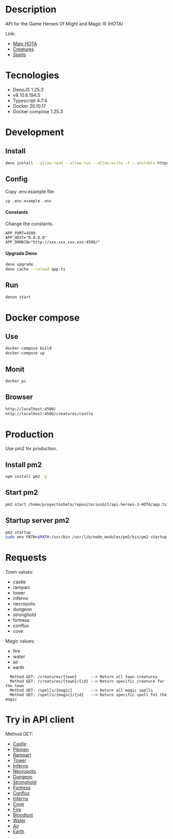 # Description

API for the Game Heroes Of Might and Magic III (HOTA)

Link:

- [Main HOTA](https://heroes.thelazy.net//index.php/Main_Page)
- [Creatures](https://heroes.thelazy.net/index.php/List_of_creatures)
- [Spells](https://heroes.thelazy.net/index.php/List_of_spells)

# Tecnologies

- DenoJS 1.25.3
- v8 10.6.194.5
- Typescript 4.7.4
- Docker 20.10.17
- Docker compose 1.25.3

# Development

## Install

```bash
deno install --allow-read --allow-run --allow-write -f --unstable https://deno.land/x/denon/denon.ts
```

## Config

Copy .env.example file

```
cp .env.example .env
```

#### Constants

Change the constants.

```
APP_PORT=4500
APP_HOST="0.0.0.0"
APP_DOMAIN="http://xxx.xxx.xxx.xxx:4500/"
```

#### Upgrade Deno

```bash
deno upgrade
deno cache --reload app.ts
```

## Run

```bash
denon start
```

# Docker compose

## Use

```bash
docker-compose build
docker-compose up
```

## Monit

```bash
docker ps
```

## Browser

```bash
http://localhost:4500/
http://localhost:4500/creatures/castle
```

# Production

Use pm2 for production.

## Install pm2

```bash
npm install pm2 -g
```

## Start pm2

```bash
pm2 start /home/proyectosbeta/repositoriosGit/api-heroes-3-HOTA/app.ts --interpreter="deno" --interpreter-args="run --allow-net --allow-env --allow-read=." --name api-heroes-3-hota
```

## Startup server pm2

```bash
pm2 startup
sudo env PATH=$PATH:/usr/bin /usr/lib/node_modules/pm2/bin/pm2 startup systemd -u proyectosbeta --hp /home/proyectosbeta
```

# Requests

Town values:

- castle
- rampart
- tower
- inferno
- necropolis
- dungeon
- stronghold
- fortress
- conflux
- cove

Magic values:

- fire
- water
- air
- earth

```text
  Method GET: /creatures/{town}      --> Return all town creatures
  Method GET: /creatures/{town}/{id} --> Return specific creature for the town
  Method GET: /spells/{magic}        --> Return all magic spells
  Method GET: /spells/{magic}/{id}   --> Return specific spell fot the magic
```

# Try in API client

Method GET:

- [Castle](http://51.15.192.116:4500/creatures/castle)
- [Pikmen](http://51.15.192.116:4500/creatures/castle/1)
- [Rampart](http://51.15.192.116:4500/creatures/rampart)
- [Tower](http://51.15.192.116:4500/creatures/tower)
- [Inferno](http://51.15.192.116:4500/creatures/inferno)
- [Necropolis](http://51.15.192.116:4500/creatures/necropolis)
- [Dungeon](http://51.15.192.116:4500/creatures/dungeon)
- [Stronghold](http://51.15.192.116:4500/creatures/stronghold)
- [Fortress](http://51.15.192.116:4500/creatures/fortress)
- [Conflux](http://51.15.192.116:4500/creatures/conflux)
- [Inferno](http://51.15.192.116:4500/creatures/inferno)
- [Cove](http://51.15.192.116:4500/creatures/cove)
- [Fire](http://51.15.192.116:4500/spells/fire)
- [Bloodlust](http://51.15.192.116:4500/spells/fire/1)
- [Water](http://51.15.192.116:4500/spells/water)
- [Air](http://51.15.192.116:4500/spells/air)
- [Earth](http://51.15.192.116:4500/spells/earth)
